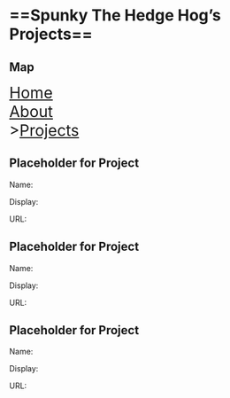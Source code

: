 

# ==Spunky The Hedge Hog’s Projects==

## Map

<span style="font-size:2em"><u><a href="HomePage.html">Home</a></u><br/><a href="AboutPage.html">About</a><br/>><a href="ProjectsPage.html">Projects</a><br/></span>

## Placeholder for Project

Name:

Display:

URL:

## Placeholder for Project

Name:

Display:

URL:

## Placeholder for Project

Name:

Display:

URL:
